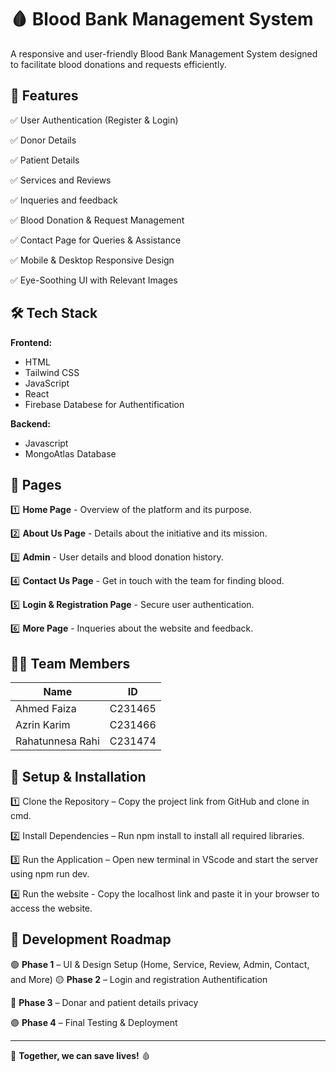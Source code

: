 # 🩸 Blood Bank Management System

A responsive and user-friendly Blood Bank Management System designed to facilitate blood donations and requests efficiently.

## 🌟 Features

✅ User Authentication (Register & Login)

✅ Donor Details

✅ Patient Details

✅ Services and Reviews

✅ Inqueries and feedback

✅ Blood Donation & Request Management

✅ Contact Page for Queries & Assistance

✅ Mobile & Desktop Responsive Design

✅ Eye-Soothing UI with Relevant Images


## 🛠 Tech Stack

**Frontend:**
- HTML
- Tailwind CSS
- JavaScript
- React
- Firebase Databese for Authentification

**Backend:**
- Javascript
- MongoAtlas Database

## 📜 Pages

1️⃣ **Home Page** - Overview of the platform and its purpose. 

2️⃣ **About Us Page** - Details about the initiative and its mission.

3️⃣ **Admin** - User details and blood donation history.

4️⃣ **Contact Us Page** - Get in touch with the team for finding blood.

5️⃣ **Login & Registration Page** - Secure user authentication.

6️⃣ **More Page** - Inqueries about the website and feedback.

## 👨‍💻 Team Members
 | Name              | ID      |
 |--------------     |---------|
 |  Ahmed Faiza      | C231465 |
 |  Azrin Karim      | C231466 |
 | Rahatunnesa Rahi  | C231474 |

## 📌 Setup & Installation

1️⃣ Clone the Repository – Copy the project link from GitHub and clone in cmd.

2️⃣ Install Dependencies – Run npm install to install all required libraries.

3️⃣ Run the Application – Open new terminal in VScode and start the server using npm run dev.

4️⃣ Run the website - Copy the localhost link and paste it in your browser to access the website.

## 📅 Development Roadmap
🟢 **Phase 1** – UI & Design Setup (Home, Service, Review, Admin, Contact, and More)
🟡 **Phase 2** – Login and registration Authentification


🔵 **Phase 3** – Donar and patient details privacy

🟣 **Phase 4** – Final Testing & Deployment 

---
🎯 **Together, we can save lives!** 🩸

